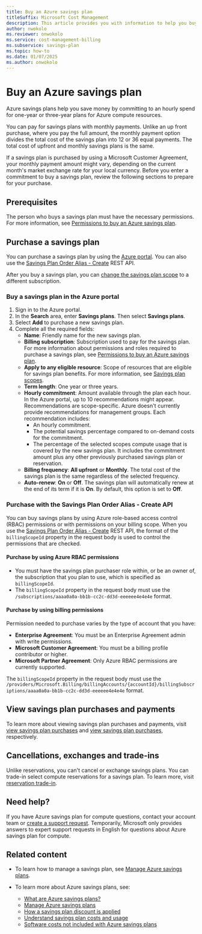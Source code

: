 ```yaml
---
title: Buy an Azure savings plan
titleSuffix: Microsoft Cost Management
description: This article provides you with information to help you buy an Azure savings plan.
author: nwokolo
ms.reviewer: onwokolo
ms.service: cost-management-billing
ms.subservice: savings-plan
ms.topic: how-to
ms.date: 01/07/2025
ms.author: onwokolo
---
```


# Buy an Azure savings plan

Azure savings plans help you save money by committing to an hourly spend for one-year or three-year plans for Azure compute resources. 

You can pay for savings plans with monthly payments. Unlike an up front purchase, where you pay the full amount, the monthly payment option divides the total cost of the savings plan into 12 or 36 equal payments. The total cost of upfront and monthly savings plans is the same.

If a savings plan is purchased by using a Microsoft Customer Agreement, your monthly payment amount might vary, depending on the current month's market exchange rate for your local currency.
Before you enter a commitment to buy a savings plan, review the following sections to prepare for your purchase.


## Prerequisites

The person who buys a savings plan must have the necessary permissions. For more information, see [Permissions to buy an Azure savings plan](permission-buy-savings-plan.md).

## Purchase a savings plan

You can purchase a savings plan by using the [Azure portal](https://portal.azure.com/). You can also use the [Savings Plan Order Alias - Create](/rest/api/billingbenefits/savings-plan-order-alias/create) REST API.

After you buy a savings plan, you can [change the savings plan scope](manage-savings-plan.md#change-the-savings-plan-scope) to a different subscription.

### Buy a savings plan in the Azure portal

1. Sign in to the Azure portal.
1. In the **Search** area, enter **Savings plans**. Then select **Savings plans**.
1. Select **Add** to purchase a new savings plan.
1. Complete all the required fields:
    - **Name**: Friendly name for the new savings plan.
    - **Billing subscription**: Subscription used to pay for the savings plan. For more information about permissions and roles required to purchase a savings plan, see [Permissions to buy an Azure savings plan](permission-buy-savings-plan.md).
    - **Apply to any eligible resource**: Scope of resources that are eligible for savings plan benefits. For more information, see [Savings plan scopes](scope-savings-plan.md).
    - **Term length**: One year or three years.
    - **Hourly commitment**: Amount available through the plan each hour. In the Azure portal, up to 10 recommendations might appear. Recommendations are scope-specific. Azure doesn't currently provide recommendations for management groups. Each recommendation includes:
        - An hourly commitment.
        - The potential savings percentage compared to on-demand costs for the commitment.
        - The percentage of the selected scopes compute usage that is covered by the new savings plan. It includes the commitment amount plus any other previously purchased savings plan or reservation.
    - **Billing frequency**: **All upfront** or **Monthly**. The total cost of the savings plan is the same regardless of the selected frequency.
    - **Auto-renew**: **On** or **Off**. The savings plan will automatically renew at the end of its term if it is **On**. By default, this option is set to **Off**.

### Purchase with the Savings Plan Order Alias - Create API

You can buy savings plans by using Azure role-based access control (RBAC) permissions or with permissions on your billing scope. When you use the [Savings Plan Order Alias - Create](/rest/api/billingbenefits/savings-plan-order-alias/create) REST API, the format of the `billingScopeId` property in the request body is used to control the permissions that are checked.

#### Purchase by using Azure RBAC permissions

- You must have the savings plan purchaser role within, or be an owner of, the subscription that you plan to use, which is specified as `billingScopeId`.
- The `billingScopeId` property in the request body must use the `/subscriptions/aaaa0a0a-bb1b-cc2c-dd3d-eeeeee4e4e4e` format.

#### Purchase by using billing permissions

Permission needed to purchase varies by the type of account that you have:

- **Enterprise Agreement**: You must be an Enterprise Agreement admin with write permissions.
- **Microsoft Customer Agreement**: You must be a billing profile contributor or higher.
- **Microsoft Partner Agreement**: Only Azure RBAC permissions are currently supported.

The `billingScopeId` property in the request body must use the `/providers/Microsoft.Billing/billingAccounts/{accountId}/billingSubscriptions/aaaa0a0a-bb1b-cc2c-dd3d-eeeeee4e4e4e` format.


## View savings plan purchases and payments
To learn more about viewing savings plan purchases and payments, visit [view savings plan purchases](view-transactions.md#view-savings-plan-purchases-in-the-azure-portal) and [view savings plan purchases](view-transactions.md#view-payments-made), respectively.

## Cancellations, exchanges and trade-ins
Unlike reservations, you can't cancel or exchange savings plans. You can trade-in select compute reservations for a savings plan. To learn more, visit [reservation trade-in](reservation-trade-in.md).

## Need help?

If you have Azure savings plan for compute questions, contact your account team or [create a support request](https://portal.azure.com/#blade/Microsoft_Azure_Support/HelpAndSupportBlade/newsupportrequest). Temporarily, Microsoft only provides answers to expert support requests in English for questions about Azure savings plan for compute.

## Related content

- To learn how to manage a savings plan, see [Manage Azure savings plans](manage-savings-plan.md).
- To learn more about Azure savings plans, see:

    - [What are Azure savings plans?](savings-plan-compute-overview.md)
    - [Manage Azure savings plans](manage-savings-plan.md)
    - [How a savings plan discount is applied](discount-application.md)
    - [Understand savings plan costs and usage](utilization-cost-reports.md)
    - [Software costs not included with Azure savings plans](software-costs-not-included.md)
